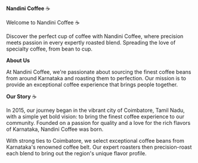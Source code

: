 <b>Nandini Coffee</b> ☕️

Welcome to Nandini Coffee ☕️

Discover the perfect cup of coffee with Nandini Coffee, where precision meets passion in every expertly roasted blend. Spreading the love of specialty coffee, from bean to cup.

<b>About Us</b>

At Nandini Coffee, we're passionate about sourcing the finest coffee beans from around Karnataka and roasting them to perfection. Our mission is to provide an exceptional coffee experience that brings people together.

<b>Our Story</b> ☕️

In 2015, our journey began in the vibrant city of Coimbatore, Tamil Nadu, with a simple yet bold vision: to bring the finest coffee experience to our community. Founded on a passion for quality and a love for the rich flavors of Karnataka, Nandini Coffee was born.

With strong ties to Coimbatore, we select exceptional coffee beans from Karnataka's renowned coffee belt. Our expert roasters then precision-roast each blend to bring out the region's unique flavor profile.
